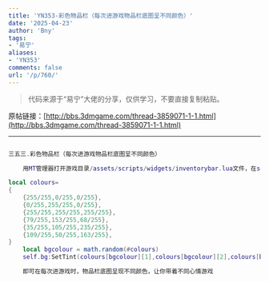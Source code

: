 ```yaml
---
title: 'YN353-彩色物品栏（每次进游戏物品栏底图呈不同颜色）'
date: '2025-04-23'
author: 'Bny'
tags:
- '易宁'
aliases:
- 'YN353'
comments: false
url: '/p/760/'
---
```


> 代码来源于“易宁”大佬的分享，仅供学习，不要直接复制粘贴。

原帖链接：[http://bbs.3dmgame.com/thread-3859071-1-1.html](http://bbs.3dmgame.com/thread-3859071-1-1.html)

---

```lua  

三五三.彩色物品栏（每次进游戏物品栏底图呈不同颜色）

	用MT管理器打开游戏目录/assets/scripts/widgets/inventorybar.lua文件，在self.bg = self.root:AddChild(Image(HUD_ATLAS, "inventory_bg.tex"))的下一行插入以下内容：

local colours=
{
	{255/255,0/255,0/255},
	{0/255,255/255,0/255},
	{255/255,255/255,255/255},
	{79/255,153/255,68/255},
	{35/255,105/255,235/255},
	{109/255,50/255,163/255},
}
	local bgcolour = math.random(#colours)
	self.bg:SetTint(colours[bgcolour][1],colours[bgcolour][2],colours[bgcolour][3],1)

	即可在每次进游戏时，物品栏底图呈现不同颜色，让你带着不同心情游戏

```  

